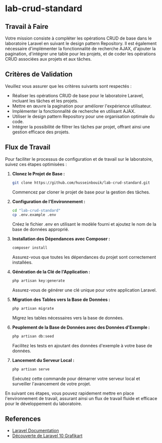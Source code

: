 # lab-crud-standard

## Travail à Faire
Votre mission consiste à compléter les opérations CRUD de base dans le laboratoire Laravel en suivant le design pattern Repository. Il est également nécessaire d'implémenter la fonctionnalité de recherche AJAX, d'ajouter la pagination, d'intégrer une table pour les projets, et de coder les opérations CRUD associées aux projets et aux tâches.

## Critères de Validation
Veuillez vous assurer que les critères suivants sont respectés :
- Réaliser les opérations CRUD de base pour le laboratoire Laravel, incluant les tâches et les projets.
- Mettre en œuvre la pagination pour améliorer l'expérience utilisateur.
- Implémenter la fonctionnalité de recherche en utilisant AJAX.
- Utiliser le design pattern Repository pour une organisation optimale du code.
- Intégrer la possibilité de filtrer les tâches par projet, offrant ainsi une gestion efficace des projets.

## Flux de Travail 

Pour faciliter le processus de configuration et de travail sur le laboratoire, suivez ces étapes optimisées :

1. **Clonez le Projet de Base :**
   ```bash
   git clone https://github.com/husseinbouik/lab-crud-standard.git
    ```
   Commencez par cloner le projet de base pour la gestion des tâches.

2. **Configuration de l'Environnement :**
   ```bash
   cd "lab-crud-standard"
   cp .env.example .env
   ```
   Créez le fichier .env en utilisant le modèle fourni et ajoutez le nom de la base de données approprié.

3. **Installation des Dépendances avec Composer :**
   ```bash
   composer install
   ```
   Assurez-vous que toutes les dépendances du projet sont correctement installées.

4. **Génération de la Clé de l'Application :**
   ```bash
   php artisan key:generate
   ```
   Assurez-vous de générer une clé unique pour votre application Laravel.

5. **Migration des Tables vers la Base de Données :**
   ```bash
   php artisan migrate
   ```
   Migrez les tables nécessaires vers la base de données.

6. **Peuplement de la Base de Données avec des Données d'Exemple :**
   ```bash
   php artisan db:seed
   ```
   Facilitez les tests en ajoutant des données d'exemple à votre base de données.

7. **Lancement du Serveur Local :**
   ```bash
   php artisan serve
   ```
   Exécutez cette commande pour démarrer votre serveur local et surveiller l'avancement de votre projet.

En suivant ces étapes, vous pouvez rapidement mettre en place l'environnement de travail, assurant ainsi un flux de travail fluide et efficace pour le développement du laboratoire.
## References

- [Laravel Documentation](https://laravel.com/docs/10.x)
- [Découverte de Laravel 10 Grafikart](https://grafikart.fr/formations/laravel)
